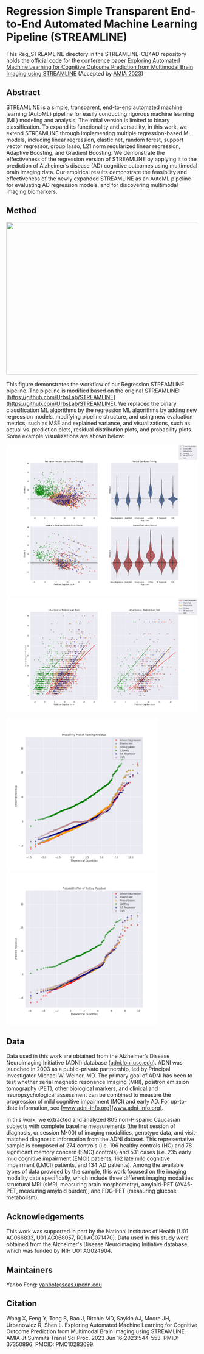 # Regression Simple Transparent End-to-End Automated Machine Learning Pipeline (STREAMLINE)
This Reg_STREAMLINE directory in the STREAMLINE-CB4AD repository holds the official code for the 
conference paper [Exploring Automated Machine Learning for Cognitive Outcome Prediction
from Multimodal Brain Imaging using STREAMLINE](https://pubmed.ncbi.nlm.nih.gov/37350896/) 
(Accepted by [AMIA 2023](https://amia.org/education-events/amia-2023-informatics-summit))

## Abstract
STREAMLINE is a simple, transparent, end-to-end automated machine learning (AutoML) pipeline for 
easily conducting rigorous machine learning (ML) modeling and analysis. The initial version is 
limited to binary classification. To expand its functionality and versatility, in this work, 
we extend STREAMLINE through implementing multiple regression-based ML models, including linear 
regression, elastic net, random forest, support vector regressor, group lasso, L21 norm regularized 
linear regression, Adaptive Boosting, and Gradient Boosting. 
We demonstrate the effectiveness of the regression version of STREAMLINE by applying it to 
the prediction of Alzheimer’s disease (AD) cognitive outcomes using multimodal brain imaging 
data. Our empirical results demonstrate the feasibility and effectiveness of the newly expanded 
STREAMLINE as an AutoML pipeline for evaluating AD regression models, and for discovering multimodal 
imaging biomarkers.

## Method
<img src="Reg_STREAMLINE.png" width="600" height="400">

This figure demonstrates the workflow of our Regression STREAMLINE pipeline. The pipeline is modified based on the original STREAMLINE: [https://github.com/UrbsLab/STREAMLINE](https://github.com/UrbsLab/STREAMLINE). We replaced the binary classification ML algorithms by the regression ML algorithms by adding new regression models, modifying pipeline structure, and using new evaluation metrics, such as MSE and explained variance, and visualizations, such as actual vs. prediction plots, residual distribution plots, and probability plots. Some example visualizations are shown below:

<img src="residual_distrib_all_algorithms.png" width="600" height="400">

<img src="actual_vs_predict_all_algorithms.png" width="600" height="300">

<img src="probability_train_residual_all_algorithms.png" width="400" height="400"> <img src="probability_test_residual_all_algorithms.png" width="400" height="400">

## Data
Data used in this work are obtained from the Alzheimer’s Disease Neuroimaging Initiative (ADNI) database ([adni.loni.usc.edu](adni.loni.usc.edu)). ADNI was launched in 2003 as a public-private partnership, led by Principal Investigator Michael W. Weiner, MD. The primary goal of ADNI has been to test whether serial magnetic resonance imaging (MRI), positron emission tomography (PET), other biological markers, and clinical and neuropsychological assessment can be combined to measure the progression of mild cognitive impairment (MCI) and early AD. For up-to-date information, see [www.adni-info.org](www.adni-info.org).

In this work, we extracted and analyzed 805 non-Hispanic Caucasian subjects with complete baseline measurements (the first session of diagnosis, or session M-00) of imaging modalities, genotype data, and visit-matched diagnostic information from the ADNI dataset. This representative sample is composed of 274 controls (i.e. 196 healthy controls (HC) and 78 significant memory concern (SMC) controls) and 531 cases (i.e. 235 early mild cognitive impairment (EMCI) patients, 162 late mild cognitive impairment (LMCI) patients, and 134 AD patients). Among the available types of data provided by the sample, this work focused on the imaging modality data specifically, which include three different imaging modalities: structural MRI (sMRI, measuring brain morphometry), amyloid-PET (AV45-PET, measuring amyloid burden), and FDG-PET (measuring  glucose metabolism). 

## Acknowledgements
This work was supported in part by the National Institutes of Health [U01 AG066833, U01 AG068057, R01 AG071470]. Data used in this study were obtained from the Alzheimer's Disease Neuroimaging Initiative database, which was funded by NIH U01 AG024904.

## Maintainers
Yanbo Feng: [yanbof@seas.upenn.edu](yanbof@seas.upenn.edu)

## Citation
Wang X, Feng Y, Tong B, Bao J, Ritchie MD, Saykin AJ, Moore JH, Urbanowicz R, Shen L. Exploring Automated Machine Learning for Cognitive Outcome Prediction from Multimodal Brain Imaging using STREAMLINE. AMIA Jt Summits Transl Sci Proc. 2023 Jun 16;2023:544-553. PMID: 37350896; PMCID: PMC10283099.
